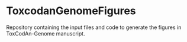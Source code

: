 # ToxcodanGenomeFigures
Repository containing the input files and code to generate the figures in ToxCodAn-Genome manuscript.
